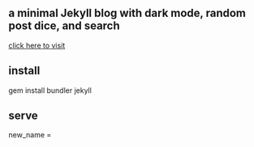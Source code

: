 ##  a minimal Jekyll blog with dark mode, random post dice, and search

[click here to visit](https://selimslab.github.io)
## install

gem install bundler jekyll

## serve

new_name = 
